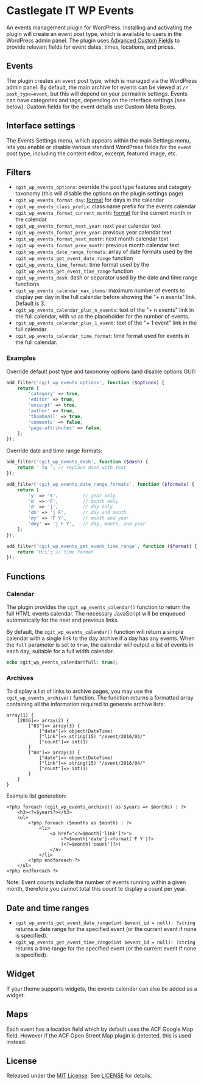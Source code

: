 # Castlegate IT WP Events #

An events management plugin for WordPress. Installing and activating the plugin will create an event post type, which is available to users in the WordPress admin panel. The plugin uses [Advanced Custom Fields](https://www.advancedcustomfields.com/) to provide relevant fields for event dates, times, locations, and prices.

## Events ##

The plugin creates an `event` post type, which is managed via the WordPress admin panel. By default, the main archive for events can be viewed at `/?post_type=event`, but this will depend on your permalink settings. Events can have categories and tags, depending on the interface settings (see below). Custom fields for the event details use Custom Meta Boxes.

## Interface settings ##

The Events Settings menu, which appears within the main Settings menu, lets you enable or disable various standard WordPress fields for the `event` post type, including the content editor, excerpt, featured image, etc.

## Filters ##

*   `cgit_wp_events_options`: override the post type features and category taxonomy (this will disable the options on the plugin settings page)
*   `cgit_wp_events_format_day`: [format](http://php.net/manual/en/function.date.php) for days in the calendar
*   `cgit_wp_events_class_prefix`: class name prefix for the events calendar
*   `cgit_wp_events_format_current_month`: [format](http://php.net/manual/en/function.date.php) for the current month in the calendar
*   `cgit_wp_events_format_next_year`: next year calendar text
*   `cgit_wp_events_format_prev_year`: previous year calendar text
*   `cgit_wp_events_format_next_month`: next month calendar text
*   `cgit_wp_events_format_prev_month`: previous month calendar text
*   `cgit_wp_events_date_range_formats`: array of date formats used by the `cgit_wp_events_get_event_date_range` function
*   `cgit_wp_events_time_format`: time format used by the `cgit_wp_events_get_event_time_range` function
*   `cgit_wp_events_dash`: dash or separator used by the date and time range functions
*   `cgit_wp_events_calendar_max_items`: maximum number of events to display per day in the full calendar before showing the "+ n events" link. Default is 3.
*   `cgit_wp_events_calendar_plus_n_events`: text of the "+ n events" link in the full calendar, with `%d` as the placeholder for the number of events.
*   `cgit_wp_events_calendar_plus_1_event`: text of the "+ 1 event" link in the full calendar.
*   `cgit_wp_events_calendar_time_format`: time format used for events in the full calendar.

### Examples

Override default post type and taxonomy options (and disable options GUI):

``` php
add_filter('cgit_wp_events_options', function ($options) {
    return [
        'category' => true,
        'editor' => true,
        'excerpt' => true,
        'author' => true,
        'thumbnail' => true,
        'comments' => false,
        'page-attributes' => false,
    ];
});
```

Override date and time range formats:

``` php
add_filter('cgit_wp_events_dash', function ($dash) {
    return ' to '; // replace dash with text
});

add_filter('cgit_wp_events_date_range_formats', function ($formats) {
    return [
        'y' => 'Y',         // year only
        'm' => 'F',         // month only
        'd' => 'j',         // day only
        'dm' => 'j F',      // day and month
        'my' => 'F Y',      // month and year
        'dmy' => 'j F Y',   // day, month, and year
    ];
});

add_filter('cgit_wp_events_get_event_time_range', function ($format) {
    return 'H:i'; // time format
});
```

## Functions ##

### Calendar ###

The plugin provides the `cgit_wp_events_calendar()` function to return the full HTML events calendar. The necessary JavaScript will be enqueued automatically for the next and previous links.

By default, the `cgit_wp_events_calendar()` function will return a simple calendar with a single link to the day archive if a day has any events. When the `full` parameter is set to `true`, the calendar will output a list of events in each day, suitable for a full width calendar.

``` php
echo cgit_wp_events_calendar(full: true);
```

### Archives ###

To display a list of links to archive pages, you may use the `cgit_wp_events_archive()` function. The function returns a formatted array containing all the information required to generate archive lists:

    array(1) {
        [2016]=> array(2) {
            ["03"]=> array(3) {
                ["date"]=> object(DateTime)
                ["link"]=> string(15) "/event/2016/03/"
                ["count"]=> int(1)
            }
            ["04"]=> array(3) {
                ["date"]=> object(DateTime)
                ["link"]=> string(15) "/event/2016/04/"
                ["count"]=> int(1)
            }
        }
    }

Example list generation:

    <?php foreach (cgit_wp_events_archive() as $years => $months) : ?>
        <h3><?=$years?></h3>
        <ul>
            <?php foreach ($months as $month) : ?>
                <li>
                    <a href="<?=$month['link']?>">
                        <?=$month['date']->format('F Y')?>
                        (<?=$month['count']?>)
                    </a>
                </li>
            <?php endforeach ?>
        </ul>
    <?php endforeach ?>

Note: Event counts include the number of events running within a given month, therefore you cannot total this count to display a count per year.

## Date and time ranges

*   `cgit_wp_events_get_event_date_range(int $event_id = null): ?string` returns a date range for the specified event (or the current event if none is specified).
*   `cgit_wp_events_get_event_time_range(int $event_id = null): ?string` returns a time range for the specified event (or the current event if none is specified).

## Widget ##

If your theme supports widgets, the events calendar can also be added as a widget.

## Maps ##

Each event has a location field which by default uses the ACF Google Map field. However if the ACF Open Street Map plugin is detected, this is used instead.

## License

Released under the [MIT License](https://opensource.org/licenses/MIT). See [LICENSE](LICENSE) for details.
